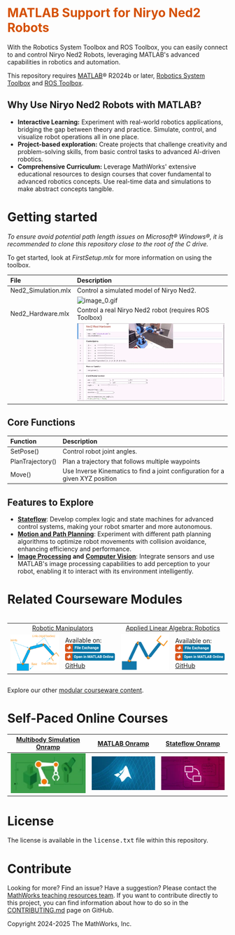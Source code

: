 
# <span style="color:rgb(213,80,0)">MATLAB Support for Niryo Ned2 Robots</span>

With the Robotics System Toolbox and ROS Toolbox, you can easily connect to and control Niryo Ned2 Robots, leveraging MATLAB's advanced capabilities in robotics and automation.

This repository requires [MATLAB](https://www.mathworks.com/products/matlab.html)® R2024b or later, [Robotics System Toolbox](https://www.mathworks.com/products/robotics.html) and [ROS Toolbox](https://www.mathworks.com/products/ros.html).

## Why Use Niryo Ned2 Robots with MATLAB?
-   **Interactive Learning:** Experiment with real\-world robotics applications, bridging the gap between theory and practice. Simulate, control, and visualize robot operations all in one place. 
-   **Project\-based exploration:** Create projects that challenge creativity and problem\-solving skills, from basic control tasks to advanced AI\-driven robotics. 
-  **Comprehensive Curriculum:** Leverage MathWorks' extensive educational resources to design courses that cover fundamental to advanced robotics concepts. Use real\-time data and simulations to make abstract concepts tangible. 
# Getting started

*To ensure avoid potential path length issues on Microsoft® Windows®, it is recommended to clone this repository close to the root of the C drive.*

To get started, look at *FirstSetup.mlx* for more information on using the toolbox.

| **File** <br>  | **Description** <br>   |
| :-- | :-- |
| Ned2\_Simulation.mlx <br>  | Control a simulated model of Niryo Ned2. <br>   |
|  | <img src="README_media/image_0.gif" width="628" alt="image_0.gif"> <br>   |
| Ned2\_Hardware.mlx <br>  | Control a real Niryo Ned2 robot (requires ROS Toolbox) <br>   |
|  | <img src="README_media/image_1.gif" width="627" alt="image_1.gif"> <br>   |


## Core Functions
| **Function** <br>  | **Description** <br>   |
| :-- | :-- |
| SetPose() <br>  | Control robot joint angles. <br>   |
| PlanTrajectory() <br>  | Plan a trajectory that follows multiple waypoints <br>   |
| Move() <br>  | Use Inverse Kinematics to find a joint configuration for a given XYZ position <br>   |

## Features to Explore
-  [**Stateflow**](https://www.mathworks.com/help/stateflow/getting-started.html): Develop complex logic and state machines for advanced control systems, making your robot smarter and more autonomous. 
-  [**Motion and Path Planning**](https://www.mathworks.com/help/robotics/motion-and-path-planning.html): Experiment with different path planning algorithms to optimize robot movements with collision avoidance, enhancing efficiency and performance. 
-  [**Image Processing**](https://www.mathworks.com/help/images/index.html) **and** [**Computer Vision**](https://www.mathworks.com/help/vision/recognition-object-detection-and-semantic-segmentation.html): Integrate sensors and use MATLAB's image processing capabilities to add perception to your robot, enabling it to interact with its environment intelligently. 

# Related Courseware Modules
### 
<div style="display: flex">
  <table>
    <tr>
      <td colspan="2" style="text-align:center;">
        <a href="https://www.mathworks.com/matlabcentral/fileexchange/130124-robotic-manipulators">Robotic Manipulators</a>
      </td>
      <td colspan="2" style="text-align:center;">
        <a href="https://www.mathworks.com/matlabcentral/fileexchange/136364-applied-linear-algebra">Applied Linear Algebra: Robotics</a>
      </td>
    </tr>
    <tr>
      <td style="text-align:center;">
        <img src="README_media/image_2.png" width="146" alt="image_2.png"><br>
      </td>
      <td>
        Available on:<br>
        <a href="https://github.com/MathWorks-Teaching-Resources/Robotic-Manipulators">
          <img src="README_media/image_3.png" width="81" alt="image_3.png">
        </a><br>
        <a href="https://matlab.mathworks.com/open/github/v1?repo=MathWorks-Teaching-Resources/Robotic-Manipulators&project=RoboticManipulators.prj">
          <img src="README_media/image_4.png" width="131" alt="image_4.png">
        </a><br>
        <a href="https://github.com/MathWorks-Teaching-Resources/Robotic-Manipulators">GitHub</a><br>
      </td>
      <td style="text-align:center;">
        <img src="README_media/image_5.png" width="147" alt="image_5.png"><br>
      </td>
      <td>
        Available on:<br>
        <a href="https://www.mathworks.com/matlabcentral/fileexchange/136364-applied-linear-algebra">
          <img src="README_media/image_6.png" width="81" alt="image_6.png">
        </a><br>
        <a href="https://matlab.mathworks.com/open/github/v1?repo=MathWorks-Teaching-Resources/Applied-Linear-Algebra&project=AppliedLinAlg.prj">
          <img src="README_media/image_7.png" width="131" alt="image_7.png">
        </a><br>
        <a href="https://github.com/MathWorks-Teaching-Resources/Applied-Linear-Algebra">GitHub</a><br>
      </td>
    </tr>
  </table>
</div>

Explore our other [<u>modular courseware content</u>](https://www.mathworks.com/matlabcentral/fileexchange/?q=tag%3A%22courseware+module%22&sort=downloads_desc_30d).

# Self\-Paced Online Courses
| [**Multibody Simulation Onramp**](https://matlabacademy.mathworks.com/details/multibody-simulation-onramp/ormb) <br>  | [**MATLAB Onramp**](https://matlabacademy.mathworks.com/details/matlab-onramp/gettingstarted) <br>  | [**Stateflow Onramp**](https://matlabacademy.mathworks.com/details/stateflow-onramp/stateflow) <br>   |
| :-: | :-: | :--: |
| <img src="README_media/image_8.png" width="171" alt="image_8.png"> <br>  | <img src="README_media/image_9.png" width="172" alt="image_9.png"> <br>  | <img src="README_media/image_10.png" width="171" alt="image_10.png"> <br>   |

# License
The license is available in the <samp>license.txt</samp> file within this repository.

# Contribute
Looking for more? Find an issue? Have a suggestion? Please contact the [<u>MathWorks teaching resources team</u>](mailto:%20onlineteaching@mathworks.com). If you want to contribute directly to this project, you can find information about how to do so in the [<u>CONTRIBUTING.md</u>](./CONTRIBUTING.md) page on GitHub.

Copyright 2024-2025 The MathWorks, Inc.
